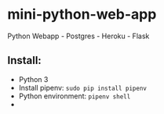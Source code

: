 # mini-python-web-app
Python Webapp - Postgres - Heroku - Flask


## Install:

- Python 3
- Install pipenv: `sudo pip install pipenv`
- Python environment: `pipenv shell`
- 
